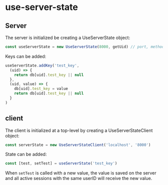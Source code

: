# use-server-state


## Server

The server is initialized be creating a UseServerState object:

```javascript
const useServerState = new UseServerState(8000, getUid) // port, method to get uid from jwt
```

Keys can be added:

```javascript
useServerState.addKey('test_key',
  (uid) => {
    return db[uid].test_key || null
  },
  (uid, value) => {
    db[uid].test_key = value
    return db[uid].test_key || null
  }
)
```

## client

The client is initialized at a top-level by creating a UseServerStateClient object:

```javascript
const serverState = new UseServerStateClient('localhost', '8000')
```

State can be added:

```javascript
const [test, setTest] = useServerState('test_key')
```

When `setTest` is called with a new value, the value is saved on the server and all active sessions with the same userID will receive the new value.